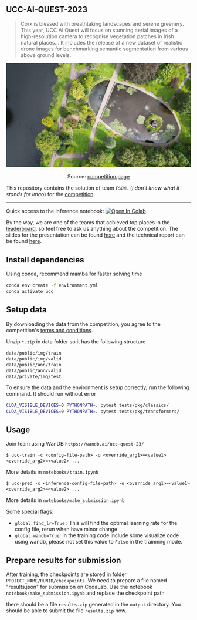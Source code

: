## UCC-AI-QUEST-2023

> Cork is blessed with breathtaking landscapes and serene greenery. This year, UCC AI Quest will focus on stunning aerial images of a high-resolution camera to recognise vegetation patches in Irish natural places... It includes the release of a new dataset of realistic drone images for benchmarking semantic segmentation from various above ground levels.

![image](assets/thumbnail.jpeg)

<!-- center align -->
<!-- source: [Competition page](https://aihub.ml/competitions/623) -->
<p align="center">
    Source:
    <a href="https://aihub.ml/competitions/623">
    competition page
    </a>
</p>

This repository contains the solution of team `FSGWL` (_i don't know what it stands for lmao_) for the [competition](https://aihub.ml/competitions/623).

---

Quick access to the inference notebook:
<a href="https://colab.research.google.com/github/nhtlongcs/ucc-ai-quest-2023/blob/main/notebooks/solution.ipynb">
<img src="https://colab.research.google.com/assets/colab-badge.svg" alt="Open In Colab"/>
</a>

By the way, we are one of the teams that achieved top places in the [leaderboard](https://aihub.ml/competitions/623#results), so feel free to ask us anything about the competition. The slides for the presentation can be found [here]() and the technical report can be found [here]().

## Install dependencies

Using conda, recommend mamba for faster solving time

```bash
conda env create -f environment.yml
conda activate ucc
```

## Setup data

By downloading the data from the competition, you agree to the competition's [terms and conditions](https://aihub.ml/competitions/623#learn_the_details-terms_and_conditions).

Unzip `*.zip` in data folder so it has the following structure

```
data/public/img/train
data/public/img/valid
data/public/ann/train
data/public/ann/valid
data/private/img/test
```

To ensure the data and the environment is setup correctly, run the following command. It should run without error

```bash
CUDA_VISIBLE_DEVICES=0 PYTHONPATH=. pytest tests/pkg/classics/
CUDA_VISIBLE_DEVICES=0 PYTHONPATH=. pytest tests/pkg/transformers/
```

## Usage

Join team using WanDB `https://wandb.ai/ucc-quest-23/`

```
$ ucc-train -c <config-file-path> -o <override_arg1>=<value1> <override_arg2>=<value2> ...
```

More details in `notebooks/train.ipynb`

```
$ ucc-pred -c <inference-config-file-path> -o <override_arg1>=<value1> <override_arg2>=<value2> ...
```

More details in `notebooks/make_submission.ipynb`

Some special flags:

-   `global.find_lr=True` : This will find the optimal learning rate for the config file, rerun when have minor change
-   `global.wandb=True`: In the training code include some visualize code using wandb, please not set this value to `False` in the trainning mode.

## Prepare results for submission

After training, the checkpoints are stored in folder `PROJECT_NAME/RUNID/checkpoints`. We need to prepare a file named "results.json" for submission on CodaLab. Use the notebook `notebook/make_submission.ipynb` and replace the checkpoint path

there should be a file `results.zip` generated in the `output` directory. You should be able to submit the file `results.zip` now.
